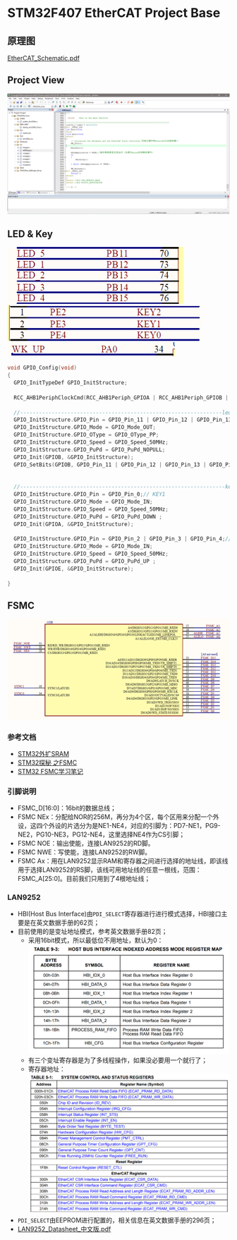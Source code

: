 # STM32F407 EtherCAT Project Base

## 原理图

[EtherCAT_Schematic.pdf](./refers/EtherCAT_Schematic.pdf)

## Project View

![./images/EtherCAT_Base_Project_Main.png](./images/EtherCAT_Base_Project_Main.png)

## LED & Key

![./images/LED_PIN.png](./images/LED_PIN.png)  
![./images/Key_Pin.png](./images/Key_Pin.png)  
![./images/Wake_Up_Pin.png](./images/Wake_Up_Pin.png)


```C
void GPIO_Config(void) 
{ 
  GPIO_InitTypeDef GPIO_InitStructure;

  RCC_AHB1PeriphClockCmd(RCC_AHB1Periph_GPIOA | RCC_AHB1Periph_GPIOB | RCC_AHB1Periph_GPIOE, ENABLE);

  //----------------------------------------------------------------led
  GPIO_InitStructure.GPIO_Pin = GPIO_Pin_11 | GPIO_Pin_12 | GPIO_Pin_13 | GPIO_Pin_14 | GPIO_Pin_15;
  GPIO_InitStructure.GPIO_Mode = GPIO_Mode_OUT;
  GPIO_InitStructure.GPIO_OType = GPIO_OType_PP;
  GPIO_InitStructure.GPIO_Speed = GPIO_Speed_50MHz;
  GPIO_InitStructure.GPIO_PuPd = GPIO_PuPd_NOPULL;
  GPIO_Init(GPIOB, &GPIO_InitStructure);
  GPIO_SetBits(GPIOB, GPIO_Pin_11 | GPIO_Pin_12 | GPIO_Pin_13 | GPIO_Pin_14 | GPIO_Pin_15);
    
 
  //-----------------------------------------------------------------key
  GPIO_InitStructure.GPIO_Pin = GPIO_Pin_0;// KEY1
  GPIO_InitStructure.GPIO_Mode = GPIO_Mode_IN;
  GPIO_InitStructure.GPIO_Speed = GPIO_Speed_50MHz;
  GPIO_InitStructure.GPIO_PuPd = GPIO_PuPd_DOWN ;
  GPIO_Init(GPIOA, &GPIO_InitStructure);
    
  GPIO_InitStructure.GPIO_Pin = GPIO_Pin_2 | GPIO_Pin_3 | GPIO_Pin_4;// KEY2
  GPIO_InitStructure.GPIO_Mode = GPIO_Mode_IN;
  GPIO_InitStructure.GPIO_Speed = GPIO_Speed_50MHz;
  GPIO_InitStructure.GPIO_PuPd = GPIO_PuPd_UP ;
  GPIO_Init(GPIOE, &GPIO_InitStructure);
    
}  
```

## FSMC

![./images/FSMC_Pin.png](./images/FSMC_Pin.png)

### 参考文档

* [STM32外扩SRAM](http://www.cnblogs.com/zpehome/p/3477011.html)
* [STM32探秘 之FSMC](https://blog.csdn.net/wisepragma/article/details/51622606)
* [STM32 FSMC学习笔记](https://www.cnblogs.com/hduxyc/archive/2011/05/17/2048099.html)

### 引脚说明

* FSMC_D[16:0]：16bit的数据总线；
* FSMC NEx：分配给NOR的256M，再分为4个区，每个区用来分配一个外设，这四个外设的片选分为是NE1-NE4，对应的引脚为：PD7-NE1，PG9-NE2，PG10-NE3，PG12-NE4，这里选择NE4作为CS引脚；
* FSMC NOE：输出使能，连接LAN9252的RD脚。
* FSMC NWE：写使能，连接LAN9252的RW脚。
* FSMC Ax：用在LAN9252显示RAM和寄存器之间进行选择的地址线，即该线用于选择LAN9252的RS脚，该线可用地址线的任意一根线，范围：FSMC_A[25:0]。目前我们只用到了4根地址线；

### LAN9252

* HBI(Host Bus Interface)由`PDI_SELECT`寄存器进行进行模式选择，HBI接口主要是在英文数据手册的62页；
* 目前使用的是变址地址模式，参考英文数据手册82页；
  * 采用16bit模式，所以最低位不用地址，默认为0：  
    ![./images/Host_Bus_Interface_Indexed_Address_Mode_Register_Map.png](./images/Host_Bus_Interface_Indexed_Address_Mode_Register_Map.png)
  * 有三个变址寄存器是为了多线程操作，如果没必要用一个就行了；
  * 寄存器地址：  
    ![./images/LAN9252_Register_Map.png](./images/LAN9252_Register_Map.png)
* `PDI_SELECT`由EEPROM进行配置的，相关信息在英文数据手册的296页；
* [LAN9252_Datasheet_中文版.pdf](./refers/LAN9252_Datasheet_CN.pdf)

